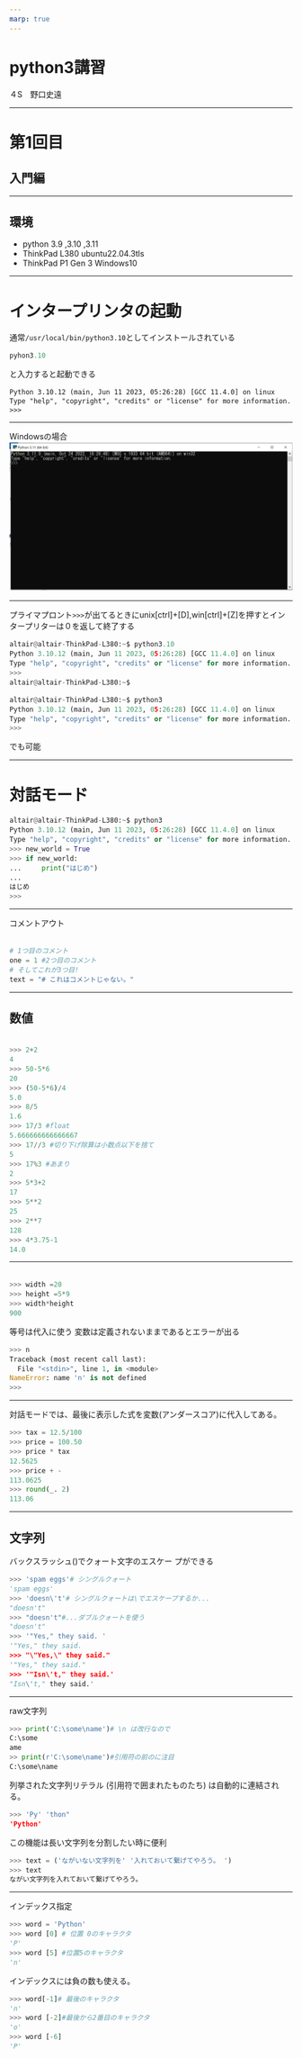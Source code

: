 ```yaml
---
marp: true
---
```


# python3講習

４S　野口史遠

---

# 第1回目
## 入門編

---
## 環境
* python 3.9 ,3.10 ,3.11
* ThinkPad L380 ubuntu22.04.3tls
* ThinkPad P1 Gen 3 Windows10

---
# インタープリンタの起動
通常`/usr/local/bin/python3.10`としてインストールされている

```py
pyhon3.10
```
と入力すると起動できる

```
Python 3.10.12 (main, Jun 11 2023, 05:26:28) [GCC 11.4.0] on linux
Type "help", "copyright", "credits" or "license" for more information.
>>>
```
---

Windowsの場合
![picture 1](1.png)  

---

プライマプロント``>>>``が出てるときにunix[ctrl]+[D],win[ctrl]+[Z]を押すとインタープリターは０を返して終了する

```py
altair@altair-ThinkPad-L380:~$ python3.10
Python 3.10.12 (main, Jun 11 2023, 05:26:28) [GCC 11.4.0] on linux
Type "help", "copyright", "credits" or "license" for more information.
>>> 
altair@altair-ThinkPad-L380:~$ 
```

```py
altair@altair-ThinkPad-L380:~$ python3
Python 3.10.12 (main, Jun 11 2023, 05:26:28) [GCC 11.4.0] on linux
Type "help", "copyright", "credits" or "license" for more information.
>>> 
```
でも可能

---
# 対話モード

```py
altair@altair-ThinkPad-L380:~$ python3
Python 3.10.12 (main, Jun 11 2023, 05:26:28) [GCC 11.4.0] on linux
Type "help", "copyright", "credits" or "license" for more information.
>>> new_world = True
>>> if new_world:
...     print("はじめ")
... 
はじめ
>>> 
```
---

コメントアウト
```py

# 1つ目のコメント
one = 1 #2つ目のコメント
# そしてこれが3つ目!
text = "# これはコメントじゃない。"

```

---

## 数値
```py

>>> 2+2
4
>>> 50-5*6
20
>>> (50-5*6)/4
5.0
>>> 8/5
1.6
>>> 17/3 #float
5.666666666666667
>>> 17//3 #切り下げ除算は小数点以下を捨て
5
>>> 17%3 #あまり
2
>>> 5*3+2
17
>>> 5**2
25
>>> 2**7
128
>>> 4*3.75-1
14.0

```

---

```py

>>> width =20
>>> height =5*9
>>> width*height
900

```
等号は代入に使う
変数は定義されないままであるとエラーが出る

```py
>>> n
Traceback (most recent call last):
  File "<stdin>", line 1, in <module>
NameError: name 'n' is not defined
>>> 

```

---


対話モードでは、最後に表示した式を変数(アンダースコア)に代入してある。

```py
>>> tax = 12.5/100 
>>> price = 100.50
>>> price * tax
12.5625
>>> price + -
113.0625
>>> round(_. 2)
113.06
```
---

## 文字列

バックスラッシュ(\)でクォート文字のエスケー プができる 
```py
>>> 'spam eggs'# シングルクォート
'spam eggs'
>>> 'doesn\'t'# シングルクォートは\でエスケープするか...
"doesn't"
>>> "doesn't"#...ダブルクォートを使う
"doesn't"
>>> '"Yes," they said. '
'"Yes," they said.
>>> "\"Yes,\" they said."
'"Yes," they said."
>>> '"Isn\'t," they said.' 
"Isn\'t," they said.'
```
---
raw文字列
```py
>>> print('C:\some\name')# \n は改行なので
C:\some
ame
>> print(r'C:\some\name')#引用符の前のに注目
C:\some\name
```

列挙された文字列リテラル (引用符で囲まれたものたち) は自動的に連結される。
```py
>>> 'Py' 'thon" 
'Python'
```

この機能は長い文字列を分割したい時に便利
```py
>>> text = ('ながいない文字列を' '入れておいて繋げてやろう。 ')
>>> text
ながい文字列を入れておいて繋げてやろう。
```
---

インデックス指定
```py
>>> word = 'Python' 
>>> word [0] # 位置 0のキャラクタ 
'P'
>>> word [5] #位置5のキャラクタ 
'n'
```
インデックスには負の数も使える。 

```py
>>> word[-1]# 最後のキャラクタ
'n'
>>> word [-2]#最後から2番目のキャラクタ
'o'
>>> word [-6]
'P'
```